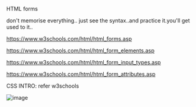 HTML forms 


don't memorise everything.. 
just see the syntax..and practice it.you'll get used to it..

https://www.w3schools.com/html/html_forms.asp

https://www.w3schools.com/html/html_form_elements.asp

https://www.w3schools.com/html/html_form_input_types.asp

https://www.w3schools.com/html/html_form_attributes.asp



CSS INTRO:
refer w3schools 

![image](https://user-images.githubusercontent.com/90038032/216680714-20b36de4-f70d-438b-b0a5-d53bce8bab90.png)

